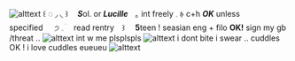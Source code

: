 ![alttext](https://i.ibb.co/LkJDGXX/ezgif-5-db8ac07f21.gif)
꒰ ◌ ◞  ◟ ꒱ㅤ ***S***ol. or ***Lucille***ㅤ｡ int freely   𓈒 𑂯   c+h ***OK*** unless specified⠀⠀੭    𓈒     ׄ  ⠀read rentry      ⠀꒱ ⠀ **5**teen ! seasian eng + filo **OK!** sign my gb /threat ..
![alttext](https://three.crd.co/assets/images/gallery21/1760c4c6_original.png?v=fb319157)
int w me plsplspls ![alttext](https://three.crd.co/assets/images/gallery11/e195ef3d_original.png?v=fb319157) i dont bite i swear .. cuddles OK ! i love cuddles eueueu ![alttext](https://three.crd.co/assets/images/gallery32/23b16797.gif?v=fb319157)
